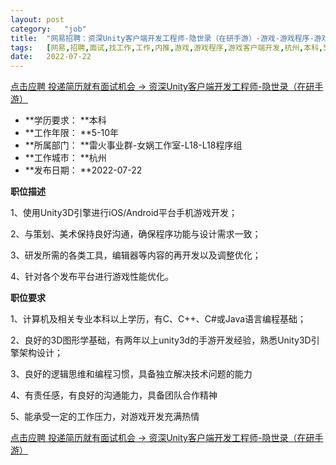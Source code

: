 ```yaml
---
layout:	post
category:	"job"
title:	"网易招聘：资深Unity客户端开发工程师-隐世录（在研手游）-游戏-游戏程序-游戏客户端开发-杭州本科5-10年"
tags:	[网易,招聘,面试,找工作,工作,内推,游戏,游戏程序,游戏客户端开发,杭州,本科,5-10年]
date:	2022-07-22
---
```


[点击应聘 投递简历就有面试机会 ->  资深Unity客户端开发工程师-隐世录（在研手游）](http://mobile.bole.netease.com/bole/boleDetail?id=8226&employeeId=346f03c3cda5f04c&key=all)



- **学历要求： **本科
- **工作年限： **5-10年
- **所属部门： **雷火事业群-女娲工作室-L18-L18程序组
- **工作城市： **杭州
- **发布日期： **2022-07-22



**职位描述**

1、使用Unity3D引擎进行iOS/Android平台手机游戏开发；

2、与策划、美术保持良好沟通，确保程序功能与设计需求一致；

3、研发所需的各类工具，编辑器等内容的再开发以及调整优化；

4、针对各个发布平台进行游戏性能优化。



**职位要求**

1、计算机及相关专业本科以上学历，有C、C++、C#或Java语言编程基础；

2、良好的3D图形学基础，有两年以上unity3d的手游开发经验，熟悉Unity3D引擎架构设计；

3、良好的逻辑思维和编程习惯，具备独立解决技术问题的能力

4、有责任感，有良好的沟通能力，具备团队合作精神

5、能承受一定的工作压力，对游戏开发充满热情



[点击应聘 投递简历就有面试机会 ->  资深Unity客户端开发工程师-隐世录（在研手游）](http://mobile.bole.netease.com/bole/boleDetail?id=8226&employeeId=346f03c3cda5f04c&key=all)